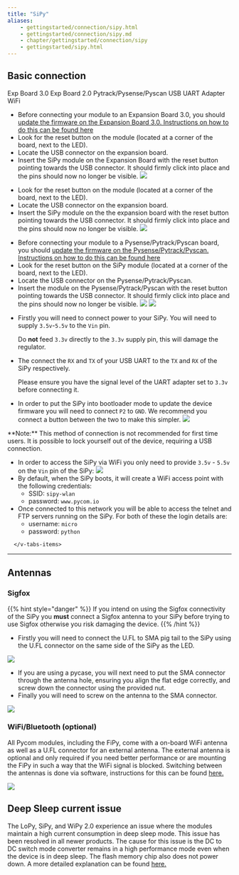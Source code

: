 ```yaml
---
title: "SiPy"
aliases:
    - gettingstarted/connection/sipy.html
    - gettingstarted/connection/sipy.md
    - chapter/gettingstarted/connection/sipy
    - gettingstarted/sipy.html
---
```


## Basic connection

<div>
<v-tabs
    dark
    color="#1E1E3C"
    slider-color="red">
    <v-tab ripple key="1">Exp Board 3.0</v-tab>      
    <v-tab ripple key="2">Exp Board 2.0</v-tab>
    <v-tab ripple key="3"> Pytrack/Pysense/Pyscan</v-tab>
    <v-tab ripple key="4">USB UART Adapter</v-tab>
    <v-tab ripple key="5">WiFi</v-tab>
      <v-tabs-items>
      <!-- Tab 1 -->

<!-- Tab 1 -->
<v-tab-item key="1">
<ul>
<li> Before connecting your module to an Expansion Board 3.0, you should
<a href="/pytrackpysense/installation/firmware">update the firmware on the Expansion Board 3.0. Instructions on how to do this
can be found here</a>
<li> Look for the reset button on the module (located at a corner of the board, next to the LED).
<li> Locate the USB connector on the expansion board.
<li> Insert the SiPy module on the Expansion Board with the reset button pointing towards the USB connector. It should firmly click into place and the pins should now no longer be visible.
<img src="/gitbook/assets/expansion_board_3_sipy.png">

  </ul>
</v-tab-item>
<v-tab-item key="2">
<ul>
<li> Look for the reset button on the module (located at a corner of the board, next to the LED).
<li> Locate the USB connector on the expansion board.
<li> Insert the SiPy module on the the expansion board with the reset button pointing towards the USB connector. It should firmly click into place and the pins should now no longer be visible.

<img src="/gitbook/assets/expansion_board_2_sipy.png">
</ul>
</v-tab-item>


</v-tab-item>
<v-tab-item key="3">
<ul>
  <li> Before connecting your module to a Pysense/Pytrack/Pyscan board, you should
  <a href="/pytrackpysense/installation/firmware">update the firmware on the Pysense/Pytrack/Pyscan. Instructions on how to do this can be found here</a></li>
  <li> Look for the reset button on the SiPy module (located at a corner of the board, next to the LED).</li>
  <li> Locate the USB connector on the Pysense/Pytrack/Pyscan.</li>
  <li> Insert the module on the Pysense/Pytrack/Pyscan with the reset button pointing towards the USB connector. It should firmly click into place and the pins should now no longer be visible.
  <img src="/gitbook/assets/pysense_sipy.png">
  <img src="/gitbook/assets/pytrack_sipy.png">
  </li>
</ul>
</v-tab-item>
<v-tab-item key="4">
<ul>
<li> Firstly you will need to connect power to your SiPy. You will need to supply
<code>3.5v</code>-<code>5.5v</code> to the <code>Vin</code> pin.

Do **not** feed <code>3.3v</code> directly to the <code>3.3v</code> supply pin, this will damage the regulator.

<li> The connect the <code>RX</code> and <code>TX</code> of your USB UART to
the <code>TX</code> and <code>RX</code> of the SiPy respectively.

Please ensure you have the signal level of the UART adapter set to
<code>3.3v</code> before connecting it.


<li> In order to put the SiPy into bootloader mode to update the device firmware you will need to connect <code>P2</code> to <code>GND</code>. We recommend you connect a button between the two to make this simpler.

<img src="/gitbook/assets/uart_sipy.png"/>
</ul>
</v-tab-item>
<v-tab-item key="5">
**Note:** This method of connection is not recommended for first time users. It is possible to lock yourself out of the device, requiring a USB connection.
<ul>
<li> In order to access the SiPy via WiFi you only need to provide <code>3.5v</code> - <code>5.5v</code> on the <code>Vin</code> pin of the SiPy:

<img src="/gitbook/assets/bare_sipy.png">
</li>
<li> By default, when the SiPy boots, it will create a WiFi access point with the following credentials:
<ul>
  <li> SSID: <code>sipy-wlan</code>
  <li> password: <code>www.pycom.io</code>
</ul>
</li>
<li> Once connected to this network you will be able to access the telnet and FTP servers running on the SiPy. For both of these the login details are:
<ul>
  <li> username: <code>micro</code>
  <li> password: <code>python</code></li>
  </ul>
</ul>
  </v-tab-item>

      </v-tabs-items>
</v-tabs>
</div>

---

## Antennas

### Sigfox

{{% hint style="danger" %}}
If you intend on using the Sigfox connectivity of the SiPy you **must** connect a Sigfox antenna to your SiPy before trying to use Sigfox otherwise you risk damaging the device.
{{% /hint %}}

* Firstly you will need to connect the U.FL to SMA pig tail to the SiPy using the U.FL connector on the same side of the SiPy as the LED.

![](/gitbook/assets/sigfox_pigtail_sipy.png)

* If you are using a pycase, you will next need to put the SMA connector through the antenna hole, ensuring you align the flat edge correctly, and screw down the connector using the provided nut.
* Finally you will need to screw on the antenna to the SMA connector.

![](/gitbook/assets/sigfox_pigtail_ant_sipy.png)

### WiFi/Bluetooth (optional)

All Pycom modules, including the FiPy, come with a on-board WiFi antenna as well as a U.FL connector for an external antenna. The external antenna is optional and only required if you need better performance or are mounting the FiPy in such a way that the WiFi signal is blocked. Switching between the antennas is done via software, instructions for this can be found [here.](/firmwareapi/pycom/network/wlan)

![](/gitbook/assets/wifi_pigtail_ant_sipy.png)

## Deep Sleep current issue

The LoPy, SiPy, and WiPy 2.0 experience an issue where the modules maintain a high current consumption in deep sleep mode. This issue has been resolved in all newer products. The cause for this issue is the DC to DC switch mode converter remains in a high performance mode even when the device is in deep sleep. The flash memory chip also does not power down. A more detailed explanation can be found [here.](https://forum.pycom.io/topic/1022/root-causes-of-high-deep-sleep-current)
